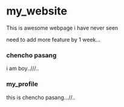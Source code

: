 # my_website
This is awesome webpage i have never seen

need to add more feature by 1 week...
### chencho pasang
i am boy..///..

### my_profile
this is chencho pasang...//..
